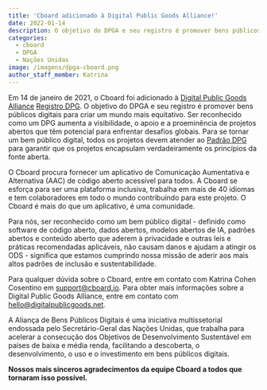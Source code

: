 ```yaml
---
title: 'Cboard adicionado à Digital Public Goods Alliance!'
date: 2022-01-14
description: O objetivo do DPGA e seu registro é promover bens públicos digitais para criar um mundo mais equitativo.
categories:
  - cboard
  - DPGA
  - Nações Unidas
image: /imagens/dpga-cboard.png
author_staff_member: Katrina
---
```


Em 14 de janeiro de 2021, o Cboard foi adicionado à [Digital Public Goods Alliance](https://digitalpublicgoods.net/) [Registro DPG](https://digitalpublicgoods.net/registry/). O objetivo do DPGA e seu registro é promover bens públicos digitais para criar um mundo mais equitativo. Ser reconhecido como um DPG aumenta a visibilidade, o apoio e a proeminência de projetos abertos que têm potencial para enfrentar desafios globais. Para se tornar um bem público digital, todos os projetos devem atender ao [Padrão DPG](https://digitalpublicgoods.net/standard/) para garantir que os projetos encapsulam verdadeiramente os princípios da fonte aberta.

O Cboard procura fornecer um aplicativo de Comunicação Aumentativa e Alternativa (AAC) de código aberto acessível para todos. A Cboard se esforça para ser uma plataforma inclusiva, trabalha em mais de 40 idiomas e tem colaboradores em todo o mundo contribuindo para este projeto. O Cboard é mais do que um aplicativo, é uma comunidade.

Para nós, ser reconhecido como um bem público digital - definido como software de código aberto, dados abertos, modelos abertos de IA, padrões abertos e conteúdo aberto que aderem à privacidade e outras leis e práticas recomendadas aplicáveis, não causam danos e ajudam a atingir os ODS - significa que estamos cumprindo nossa missão de aderir aos mais altos padrões de inclusão e sustentabilidade.

Para qualquer dúvida sobre o Cboard, entre em contato com Katrina Cohen Cosentino em [support@cboard.io](mailto:support@cboard.io). Para obter mais informações sobre a Digital Public Goods Alliance, entre em contato com [hello@digitalpublicgoods.net](mailto:hello@digitalpublicgoods.net).

A Aliança de Bens Públicos Digitais é uma iniciativa multissetorial endossada pelo Secretário-Geral das Nações Unidas, que trabalha para acelerar a consecução dos Objetivos de Desenvolvimento Sustentável em países de baixa e média renda, facilitando a descoberta, o desenvolvimento, o uso e o investimento em bens públicos digitais.

**Nossos mais sinceros agradecimentos da equipe Cboard a todos que tornaram isso possível.**
